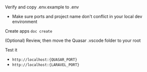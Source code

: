 Verify and copy .env.example to .env
- Make sure ports and project name don't conflict in your local dev environment

Create apps
`doc create`

(Optional) Review, then move the Quasar .vscode folder to your root

Test it
 - `http://localhost:{QUASAR_PORT}`
 - `http://localhost:{LARAVEL_PORT}`
